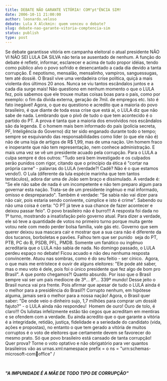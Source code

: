 ```yaml
---
title: DEBATE NÃO GARANTE VITÓRIA! COM"pt"ÊNCIA SIM!
date: 2006-10-11 21:00:00
author: leonardo.veloso
debate: Lula X Alckmin: quem venceu o debate?
slug: debate-nao-garante-vitoria-comptencia-sim
status: publish 
type: post
---
```


Se debate garantisse vitória em campanha eleitoral o atual presidente NÃO VI NÃO SEI LULA DA SILVA não teria se ausentado de nenhum. A função do debate é refletir, informar, esclarecer e acima de tudo propor idéias, tendo como público alvo o povo sofrido e desencantado a cada dia devido a tanta corrupção. É nepotismo, mensalão, mensalinho, vampiros, sanguessugas, tem até dossiê. O Brasil vive uma verdadeira crise política, quiçá a mais violenta dos últimos 20 anos. Nunca se viu tantos escândalos juntos e a cada dia surge mais! Não questiono em nenhum momento o que o LULA fez, pois sabemos que ele trouxe muitas coisas boas para o país, como por exemplo: o fim da dívida externa, geração de 7mil. de empregos etc. Isto é fato inegável! Agora, o que eu questiono e acredito que a maioria do povo brasileiro, é que diante de toda essa crise que está aí, o LULA diz que não sabe de nada. Lembrando que o pivô de tudo o que tem acontecido é o partido do PT. A prova é tanta que a maioria dos envolvidos nos escândalos são da legenda. E o homem mais bem informado do país (polícia secreta, PF, Inteligência do Governo) diz ter sido enganado durante todo o tempo; sempre se esquivando das responsabilidades como líder (o que ele não é) não de uma loja de artigos de R$ 1,99, mas de uma nação. Um homem fraco e inoperante que não tem representação, nem conhece administração. E mais uma vez se vê um presidente acuado pela corrupção. Para o LULA a culpa sempre é dos outros: "Tudo será bem investigado e os culpados serão punidos com rigor, citando que o princípio da ética é "cortar na própria carne" - palavras do LULA (verdade?! Cadê? Não é o que estamos vendo!). O Lula (diferente da lula espécie marinha que tem tantos tentáculos), adora dar uma de João sem braço e dissimulado. A verdade é: "Se ele não sabe de nada é um incompetente e não tem preparo algum para governar esta nação. Trata-se de um presidente ingênuo e mal informado, omisso e despreparado". Também é verdade: "Se sabia não vai dizer para não cair, pois estaria sendo conivente, cúmplice e isto é crime". Sabendo ou não uma coisa é certa: "O PT já teve a sua chance de fazer acontecer e deixou passar feio". O povo brasileiro não é burro!!! A resposta foi dada no 1º turno, mostrando a insatisfação pelo governo atual. Para dizer a verdade, ele só teve a quantidade de votos no primeiro turno porque muita gente votou nele com medo perder bolsa família, vale gás etc. Governo que sem querer deixou sua mascara cair e mostrar que a sua cara não é diferente da dos tucanos, borboletas e pavões. Falhou tem que ser punido  seja do PT, PTB, PC do B, PSDB, PFL, PMDB. Somente um fanático ou ingênuo acreditaria que o LULA não sabia de nada. No domingo passado, o LULA perdeu espaço no debate! Ficou acuado e não deu nenhuma resposta convincente. Atuou nas sombras, como é do seu feitio - ser cínico.  Agora, o que mais me entristece é ouvir de alguns eleitores: "Ele pode até saber, mas o meu voto é dele, pois foi o único presidente que fez algo de bom pro Brasil". A que ponto chegamos?! Quanto absurdo. Por isso que o Brasil sempre vai ser um país medíocre de 3º... 8º... 339º mundo! Desse jeito o Brasil nunca vai pra frente. Pois afirmar que apesar de tudo o LULA ainda é o melhor para a presidência do Brasil?! Corrupto nenhum, em hipótese alguma, jamais será o melhor para a nossa nação! Agora, o Brasil quer saber: "De onde veio o dinheiro sujo, 1,7 milhões para comprar um dossiê fajuto?" - o LULA ainda não respondeu!  Homem de ouro! Ouro de tolo, é claro!!! Os lulistas infelizmente estão tão cegos que acreditam em mentiras e se ofendem com a verdade. Eu ainda acredito que o que garante a vitória é a integridade, retidão, justiça, fidelidade e a seriedade do candidato (vida, ações e propostas), no entanto o que tem gerado a vitória de muitos corruptos é o voto de eleitores que certamente devem se favorecer do mesmo prato. Só que povo brasileiro está cansado de tanta corrupção! Quer prova? Torne o voto optativo e não obrigatório para ver quantos brasileiros vão as urnas.xml:namespace prefix = o ns = "urn:schemas-microsoft-com:office:office" /


 


***"A IMPUNIDADE É A MÃE DE TODO TIPO DE CORRUPÇÃO"***


